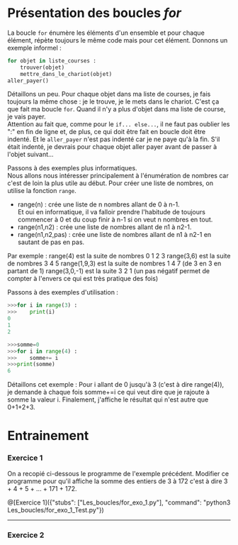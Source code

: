 # Présentation des boucles ***for***

La boucle `for` énumère les éléments d'un ensemble et pour chaque élément, répète toujours le même code mais pour cet élément. Donnons un exemple informel :

``` python
for objet in liste_courses :
    trouver(objet)
    mettre_dans_le_chariot(objet)
aller_payer()
```
Détaillons un peu. Pour chaque objet dans ma liste de courses, je fais toujours la même chose : je le trouve, je le mets dans le chariot. C'est ça que fait ma boucle `for`. Quand il n'y a plus d'objet dans ma liste de course, je vais payer.  
Attention au fait que, comme pour le `if... else...`, il ne faut pas oublier les ":" en fin de ligne et, de plus, ce qui doit être fait en boucle doit être indenté. Et le `aller_payer` n'est pas indenté car je ne paye qu'à la fin. S'il était indenté, je devrais pour chaque objet aller payer avant de passer à l'objet suivant...

Passons à des exemples plus informatiques.  
Nous allons nous intéresser principalement à l'énumération de nombres car c'est de loin la plus utile au début. Pour créer une liste de nombres, on utilise la fonction `range`.

+ range(n) : crée une liste de n nombres allant de 0 à n-1.  
Et oui en informatique, il va falloir prendre l'habitude de toujours commencer à 0 et du coup finir à n-1 si on veut n nombres en tout.
+ range(n1,n2) : crée une liste de nombres allant de n1 à n2-1.
+ range(n1,n2,pas) : crée une liste de nombres allant de n1 à n2-1 en sautant de pas en pas.

Par exemple :
range(4) est la suite de nombres 0 1 2 3
range(3,6) est la suite de nombres 3 4 5
range(1,9,3) est la suite de nombres 1 4 7 (de 3 en 3 en partant de 1)
range(3,0,-1) est la suite 3 2 1  (un pas négatif permet de compter à l'envers ce qui est très pratique des fois)

Passons à des exemples d'utilisation :
``` Python
>>>for i in range(3) :
>>>    print(i)
0
1
2
```
``` Python
>>>somme=0
>>>for i in range(4) :
>>>    somme+= i
>>>print(somme)
6
```
Détaillons cet exemple : Pour i allant de 0 jusqu'à 3 (c'est à dire range(4)), je demande à chaque fois somme+=i ce qui veut dire que je rajoute à somme la valeur i. Finalement, j'affiche le résultat qui n'est autre que 0+1+2+3.

# Entrainement 

### Exercice 1

On a recopié ci-dessous le programme de l'exemple précédent.
Modifier ce programme pour qu'il affiche la somme des entiers de 3 à 172 c'est à dire 3 + 4 + 5 + ... + 171 + 172.

@[Exercice 1]({"stubs": ["Les_boucles/for_exo_1.py"], "command": "python3 Les_boucles/for_exo_1_Test.py"})

---

### Exercice 2


